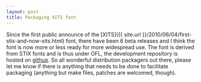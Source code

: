 ```yaml
---
layout: post
title: Packaging XITS font
---
```

Since the first public announce of the [XITS]({{ site.url }}/2010/06/04/first-stix-and-now-xits.html) font, there have been 6 beta releases and I think the font is now more or less ready for more widespread use. The font is derived from STIX fonts and is thus under OFL, the development repository is hosted on [githup](http://github.com/khaledhosny/xits-math). So all wonderful distribution packagers out there, please let me know if there is anything that needs to be done to facilitate packaging (anything but make files, patches are welcomed, though).
